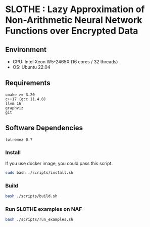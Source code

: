 SLOTHE : Lazy Approximation of Non-Arithmetic Neural Network Functions over Encrypted Data
=========

## Environment
* CPU: Intel Xeon W5-2465X (16 cores / 32 threads)
* OS: Ubuntu 22.04

## Requirements
```
cmake >= 3.20
c++17 (gcc 11.4.0)
llvm 16
graphviz
git
```

## Software Dependencies
```
lolremez 0.7
```

### Install 
If you use docker image, you could pass this script.
```bash
sudo bash ./scripts/install.sh
```

### Build
```bash
bash ./scripts/build.sh
```

### Run SLOTHE examples on NAF
```bash
bash ./scripts/run_examples.sh
```
